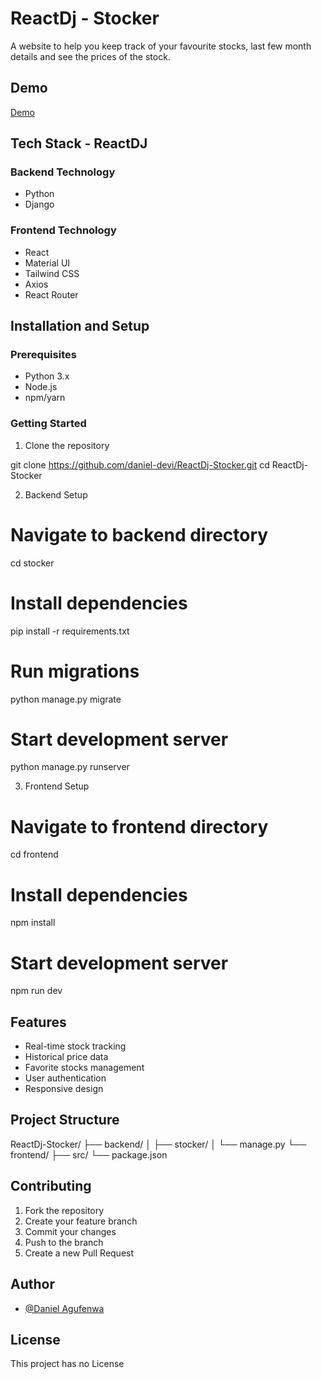   # ReactDj - Stocker

  A website to help you keep track of your favourite stocks, last few month details and see the prices of the stock.

  ## Demo

  [Demo]()

  ## Tech Stack - **ReactDJ**

  ### Backend Technology
  - Python
  - Django

  ### Frontend Technology
  - React
  - Material UI
  - Tailwind CSS
  - Axios
  - React Router

  ## Installation and Setup

  ### Prerequisites
  - Python 3.x
  - Node.js
  - npm/yarn

  ### Getting Started

  1. Clone the repository

  git clone https://github.com/daniel-devi/ReactDj-Stocker.git
  cd ReactDj-Stocker


  2. Backend Setup

  # Navigate to backend directory
  cd stocker

  # Install dependencies
  pip install -r requirements.txt

  # Run migrations
  python manage.py migrate

  # Start development server
  python manage.py runserver


  3. Frontend Setup

  # Navigate to frontend directory
  cd frontend

  # Install dependencies
  npm install

  # Start development server
  npm run dev


  ## Features
  - Real-time stock tracking
  - Historical price data
  - Favorite stocks management
  - User authentication
  - Responsive design

  ## Project Structure

  ReactDj-Stocker/
  ├── backend/
  │   ├── stocker/
  │   └── manage.py
  └── frontend/
      ├── src/
      └── package.json


  ## Contributing
  1. Fork the repository
  2. Create your feature branch
  3. Commit your changes
  4. Push to the branch
  5. Create a new Pull Request

  ## Author

  - [@Daniel Agufenwa](https://www.github.com/daniel-devi)

  ## License
  This project has no License
